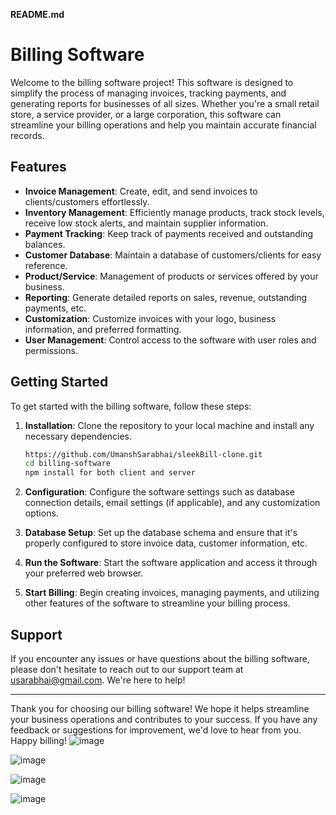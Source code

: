 **README.md**

# Billing Software

Welcome to the billing software project! This software is designed to simplify the process of managing invoices, tracking payments, and generating reports for businesses of all sizes. Whether you're a small retail store, a service provider, or a large corporation, this software can streamline your billing operations and help you maintain accurate financial records.

## Features

- **Invoice Management**: Create, edit, and send invoices to clients/customers effortlessly.
- **Inventory Management**: Efficiently manage products, track stock levels, receive low stock alerts, and maintain supplier information.
- **Payment Tracking**: Keep track of payments received and outstanding balances.
- **Customer Database**: Maintain a database of customers/clients for easy reference.
- **Product/Service**: Management of products or services offered by your business.
- **Reporting**: Generate detailed reports on sales, revenue, outstanding payments, etc.
- **Customization**: Customize invoices with your logo, business information, and preferred formatting.
- **User Management**: Control access to the software with user roles and permissions.

## Getting Started

To get started with the billing software, follow these steps:

1. **Installation**: Clone the repository to your local machine and install any necessary dependencies.

   ```bash
   https://github.com/UmanshSarabhai/sleekBill-clone.git
   cd billing-software
   npm install for both client and server
   ```

2. **Configuration**: Configure the software settings such as database connection details, email settings (if applicable), and any customization options.

3. **Database Setup**: Set up the database schema and ensure that it's properly configured to store invoice data, customer information, etc.

4. **Run the Software**: Start the software application and access it through your preferred web browser.

5. **Start Billing**: Begin creating invoices, managing payments, and utilizing other features of the software to streamline your billing process.

## Support

If you encounter any issues or have questions about the billing software, please don't hesitate to reach out to our support team at usarabhai@gmail.com. We're here to help!

---

Thank you for choosing our billing software! We hope it helps streamline your business operations and contributes to your success. If you have any feedback or suggestions for improvement, we'd love to hear from you. Happy billing!
![image](https://github.com/user-attachments/assets/5aa79a31-da8f-4d77-8f34-7732a3630c3c)

![image](https://github.com/user-attachments/assets/55802cd3-5454-428b-902a-d6dcb025524e)

![image](https://github.com/user-attachments/assets/9c9eec10-7730-40cc-94a6-c94a55f31aa0)

![image](https://github.com/UmanshSarabhai/sleekBill-clone/assets/49119948/753a3223-e2d4-4fe4-ae1a-086a229e2e2b)



